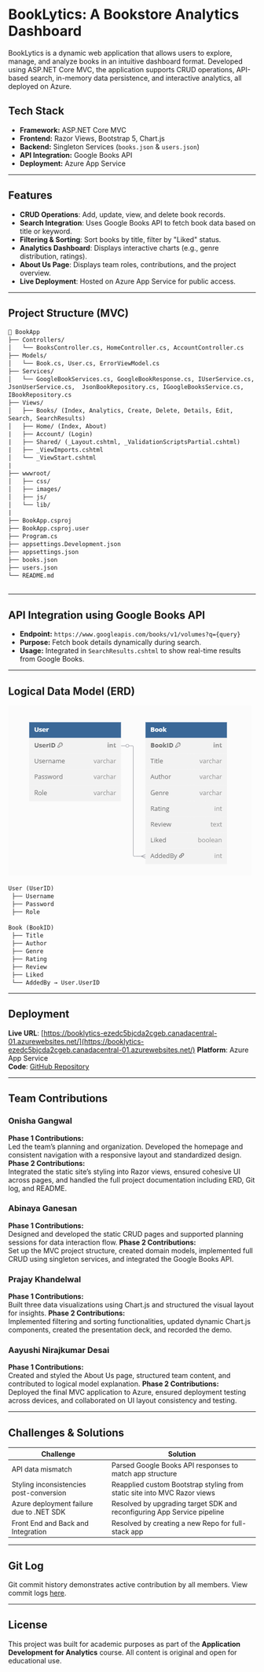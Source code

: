 
# BookLytics: A Bookstore Analytics Dashboard
BookLytics is a dynamic web application that allows users to explore, manage, and analyze books in an intuitive dashboard format. Developed using ASP.NET Core MVC, the application supports CRUD operations, API-based search, in-memory data persistence, and interactive analytics, all deployed on Azure.

## Tech Stack
- **Framework:** ASP.NET Core MVC
- **Frontend:** Razor Views, Bootstrap 5, Chart.js
- **Backend:** Singleton Services (`books.json` & `users.json`)
- **API Integration:** Google Books API
- **Deployment:** Azure App Service

---

## Features
- **CRUD Operations**: Add, update, view, and delete book records.  
- **Search Integration**: Uses Google Books API to fetch book data based on title or keyword.  
- **Filtering & Sorting**: Sort books by title, filter by "Liked" status.  
- **Analytics Dashboard**: Displays interactive charts (e.g., genre distribution, ratings).  
- **About Us Page**: Displays team roles, contributions, and the project overview.  
- **Live Deployment**: Hosted on Azure App Service for public access.  

---

## Project Structure (MVC)
```
📂 BookApp
├── Controllers/
│   └── BooksController.cs, HomeController.cs, AccountController.cs
├── Models/
│   └── Book.cs, User.cs, ErrorViewModel.cs
├── Services/
│   └── GoogleBookServices.cs, GoogleBookResponse.cs, IUserService.cs, JsonUserService.cs,	JsonBookRepository.cs, IGoogleBooksService.cs, IBookRepository.cs
├── Views/
│   ├── Books/ (Index, Analytics, Create, Delete, Details, Edit, Search, SearchResults)
│   ├── Home/ (Index, About)
|	├── Account/ (Login)
|	├── Shared/ (_Layout.cshtml, _ValidationScriptsPartial.cshtml) 
|	├── _ViewImports.cshtml
│   └── _ViewStart.cshtml
|
├── wwwroot/
│   ├── css/
│   ├── images/
│   ├── js/
│   └── lib/
|	
├── BookApp.csproj
├── BookApp.csproj.user
├── Program.cs
├──	appsettings.Development.json
├──	appsettings.json
├──	books.json
├──	users.json
└──	README.md


```

---

## API Integration using Google Books API
- **Endpoint:** `https://www.googleapis.com/books/v1/volumes?q={query}`
- **Purpose:** Fetch book details dynamically during search.
- **Usage:** Integrated in `SearchResults.cshtml` to show real-time results from Google Books.

---

## Logical Data Model (ERD)
![BookLytics ERD](wwwroot/assets/data-model-updated.png)

```plaintext
User (UserID)
 ├── Username
 ├── Password
 ├── Role

Book (BookID)
 ├── Title
 ├── Author
 ├── Genre
 ├── Rating
 ├── Review
 ├── Liked
 └── AddedBy → User.UserID
```

---

## Deployment
**Live URL**: [https://booklytics-ezedc5bjcda2cgeb.canadacentral-01.azurewebsites.net/](https://booklytics-ezedc5bjcda2cgeb.canadacentral-01.azurewebsites.net/)
**Platform**: Azure App Service  
**Code**: [GitHub Repository](https://github.com/AbinayalakshmiG/BookApp)

---

## Team Contributions
### **Onisha Gangwal**
**Phase 1 Contributions:**  
Led the team’s planning and organization. Developed the homepage and consistent navigation with a responsive layout and standardized design.
**Phase 2 Contributions:**  
Integrated the static site’s styling into Razor views, ensured cohesive UI across pages, and handled the full project documentation including ERD, Git log, and README.

### **Abinaya Ganesan**
**Phase 1 Contributions:**  
Designed and developed the static CRUD pages and supported planning sessions for data interaction flow.
**Phase 2 Contributions:**  
Set up the MVC project structure, created domain models, implemented full CRUD using singleton services, and integrated the Google Books API.

### **Prajay Khandelwal**
**Phase 1 Contributions:**  
Built three data visualizations using Chart.js and structured the visual layout for insights.
**Phase 2 Contributions:**  
Implemented filtering and sorting functionalities, updated dynamic Chart.js components, created the presentation deck, and recorded the demo.

### **Aayushi Nirajkumar Desai**
**Phase 1 Contributions:**  
Created and styled the About Us page, structured team content, and contributed to logical model explanation.
**Phase 2 Contributions:**  
Deployed the final MVC application to Azure, ensured deployment testing across devices, and collaborated on UI layout consistency and testing.

---

## Challenges & Solutions
| Challenge | Solution |
|----------|----------|
| API data mismatch | Parsed Google Books API responses to match app structure |
| Styling inconsistencies post-conversion | Reapplied custom Bootstrap styling from static site into MVC Razor views |
| Azure deployment failure due to .NET SDK | Resolved by upgrading target SDK and reconfiguring App Service pipeline |
| Front End and Back and Integration | Resolved by creating a new Repo for full-stack app |

---

## Git Log
Git commit history demonstrates active contribution by all members. View commit logs [here](https://github.com/AbinayalakshmiG/BookApp/commits/main/).

---

## License
This project was built for academic purposes as part of the **Application Development for Analytics** course. All content is original and open for educational use.
